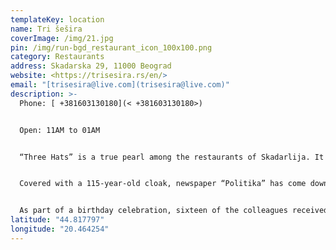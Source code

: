 ```yaml
---
templateKey: location
name: Tri šešira
coverImage: /img/21.jpg
pin: /img/run-bgd_restaurant_icon_100x100.png
category: Restaurants
address: Skadarska 29, 11000 Beograd
website: <https://trisesira.rs/en/>
email: "[trisesira@live.com](trisesira@live.com)"
description: >-
  Phone: [ +381603130180](< +381603130180>)


  Open: 11AM to 01AM


  “Three Hats” is a true pearl among the restaurants of Skadarlija. It was built in the heart of Skadarska street and remains in a recognizable ambience for more than 150 years. It was opened in 1864 in a building where a craft workshop which had three pleated hats as a logo was previously located. That’s how the restaurant got its name. The restaurant is known for its service and quality even outside the borders of our country. It had the honor to host some of the most eminent domestic and international figures: King Juan Carlos, George Bush, Pertini, Willie Brant, and others. Many testimonies of the pleasant stay in the restaurant are stored in the guestbook. “Tri šešira” – a wealth of tradition, art and bohemian life. Tin Ujević, Branislav Nušić, Gustav Krklec, Čiča Ilija Stanojević, Raka Drainac enjoyed their days here, and the most famous inhabitant of Skadarska street – Đura Jakšić, often used to call it “wine spring”.


  Covered with a 115-year-old cloak, newspaper “Politika” has come down the Skadarlija’s cobblestones and gathered its escort – journalists, editors, proofreaders, photo reporters, … under the roof of “Tri šešira”. This address was chosen for a reason, says a. o. editor-in-chief Žarko Rakić, because in this oldest tavern in the Bohemian district, born in 1864, and the second oldest in the entire capital, in 1904 the idea of ​​establishing our daily newspaper was created. These data are recorded in the book “At Tri šešira” by journalist Miroslav Stefanović, associate of Politika’s “Magazine”. From this section, it is learned that the famous Skadarlian fortune teller, the actress Ljubica Janićijević, at this very place predicted that Margaret Thatcher would be a great statesman, and at the coffee table, the poet Stevan Raičković met his wife Bojana, about which she wrote, and he forwarded this letter to Crnjanski in London. In the winter days, the guests were entertained by Sofka Nikolić, whom they called the Queen of sevdah and romances.


  As part of a birthday celebration, sixteen of the colleagues received jubilee awards. With the music of the tambourine, the play, the poetry told by the actress Ljiljana Jaksic, and the revival of editorial events, the press “lady” stepped into her new year.
latitude: "44.817797"
longitude: "20.464254"
---
```

